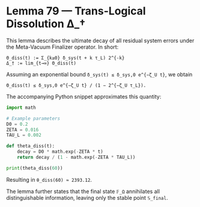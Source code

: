 # Lemma 79 — Trans-Logical Dissolution Δ_†

This lemma describes the ultimate decay of all residual system errors under the Meta-Vacuum Finalizer operator. In short:

```
Θ_diss(t) := Σ_{k≥0} δ_sys(t + k τ_L) 2^{-k}
Δ_† := lim_{t→∞} Θ_diss(t)
```

Assuming an exponential bound `δ_sys(t) ≤ δ_sys,0 e^{−ζ_U t}`, we obtain

```
Θ_diss(t) ≤ δ_sys,0 e^{−ζ_U t} / (1 − 2^{−ζ_U τ_L}).
```

The accompanying Python snippet approximates this quantity:

```python
import math

# Example parameters
D0 = 0.2
ZETA = 0.016
TAU_L = 0.002

def theta_diss(t):
    decay = D0 * math.exp(-ZETA * t)
    return decay / (1 - math.exp(-ZETA * TAU_L))

print(theta_diss(60))
```

Resulting in `θ_diss(60) ≈ 2393.12`.

The lemma further states that the final state `𝔽_Ω` annihilates all distinguishable information, leaving only the stable point `𝕊_final`.
